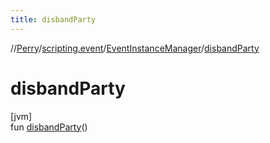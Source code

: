 ```yaml
---
title: disbandParty
---
```

//[Perry](../../../index.html)/[scripting.event](../index.html)/[EventInstanceManager](index.html)/[disbandParty](disband-party.html)



# disbandParty



[jvm]\
fun [disbandParty](disband-party.html)()




